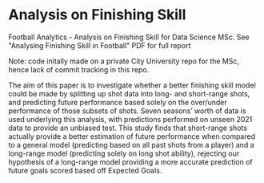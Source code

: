 # Analysis on Finishing Skill
 Football Analytics - Analysis on Finishing Skill for Data Science MSc. 
See "Analysing Finishing Skill in Football" PDF for full report


Note: code initally made on a private City University repo for the MSc, hence lack of commit tracking in this repo.

The aim of this paper is to investigate whether a better finishing skill model could be made by splitting up shot data into long- and short-range shots, and predicting future performance based solely on the over/under performance of those subsets of shots. Seven seasons’ worth of data is used underlying this analysis, with predictions performed on unseen 2021 data to provide an unbiased test. This study finds that short-range shots actually provide a better estimation of future performance when compared to a general model (predicting based on all past shots from a player) and a long-range model (predicting solely on long shot ability), rejecting our hypothesis of a long-range model providing a more accurate prediction of future goals scored based off Expected Goals.
